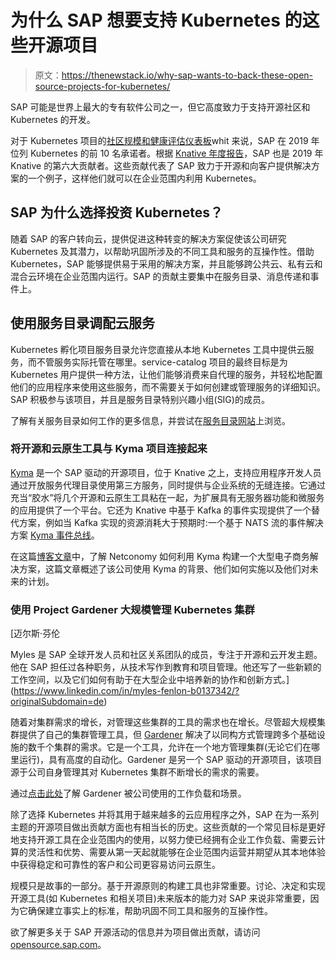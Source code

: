# 为什么 SAP 想要支持 Kubernetes 的这些开源项目

> 原文：<https://thenewstack.io/why-sap-wants-to-back-these-open-source-projects-for-kubernetes/>

SAP 可能是世界上最大的专有软件公司之一，但它高度致力于支持开源社区和 Kubernetes 的开发。

对于 Kubernetes 项目的[社区规模和健康评估仪表板](https://k8s.devstats.cncf.io/d/9/companies-table?orgId=1&var-period_name=Last%20year&var-metric=committers)whit 来说，SAP 在 2019 年位列 Kubernetes 的前 10 名承诺者。根据 [Knative 年度报告](https://knative.dev/community/contributing/annual_reports/Knative%202019%20Annual%20Report.pdf)，SAP 也是 2019 年 Knative 的第六大贡献者。这些贡献代表了 SAP 致力于开源和向客户提供解决方案的一个例子，这样他们就可以在企业范围内利用 Kubernetes。

## SAP 为什么选择投资 Kubernetes？

随着 SAP 的客户转向云，提供促进这种转变的解决方案促使该公司研究 Kubernetes 及其潜力，以帮助巩固所涉及的不同工具和服务的互操作性。借助 Kubernetes，SAP 能够提供易于采用的解决方案，并且能够跨公共云、私有云和混合云环境在企业范围内运行。SAP 的贡献主要集中在服务目录、消息传递和事件上。

## 使用服务目录调配云服务

Kubernetes 孵化项目服务目录允许您直接从本地 Kubernetes 工具中提供云服务，而不管服务实际托管在哪里。service-catalog 项目的最终目标是为 Kubernetes 用户提供一种方法，让他们能够消费来自代理的服务，并轻松地配置他们的应用程序来使用这些服务，而不需要关于如何创建或管理服务的详细知识。SAP 积极参与该项目，并且是服务目录特别兴趣小组(SIG)的成员。

了解有关服务目录如何工作的更多信息，并尝试在[服务目录网站](https://svc-cat.io/)上浏览。

### 将开源和云原生工具与 Kyma 项目连接起来

[Kyma](https://kyma-project.io/) 是一个 SAP 驱动的开源项目，位于 Knative 之上，支持应用程序开发人员通过开放服务代理目录使用第三方服务，同时提供与企业系统的无缝连接。它通过充当“胶水”将几个开源和云原生工具粘在一起，为扩展具有无服务器功能和微服务的应用提供了一个平台。它还为 Knative 中基于 Kafka 的事件实现提供了一个替代方案，例如当 Kafka 实现的资源消耗大于预期时:一个基于 NATS 流的事件解决方案 [Kyma 事件总线](https://kyma-project.io/docs/#details-components-event-bus)。

在这篇[博客文章](https://kyma-project.io/blog/2019/12/20/netconomy-use-case/)中，了解 Netconomy 如何利用 Kyma 构建一个大型电子商务解决方案，这篇文章概述了该公司使用 Kyma 的背景、他们如何实施以及他们对未来的计划。

### 使用 Project Gardener 大规模管理 Kubernetes 集群

 [迈尔斯·芬伦

Myles 是 SAP 全球开发人员和社区关系团队的成员，专注于开源和云开发主题。他在 SAP 担任过各种职务，从技术写作到教育和项目管理。他还写了一些新颖的工作空间，以及它们如何有助于在大型企业中培养新的协作和创新方式。](https://www.linkedin.com/in/myles-fenlon-b0137342/?originalSubdomain=de) 

随着对集群需求的增长，对管理这些集群的工具的需求也在增长。尽管超大规模集群提供了自己的集群管理工具，但 [Gardener](https://gardener.cloud/) 解决了以同构方式管理跨多个基础设施的数千个集群的需求。它是一个工具，允许在一个地方管理集群(无论它们在哪里运行)，具有高度的自动化。Gardener 是另一个 SAP 驱动的开源项目，该项目源于公司自身管理其对 Kubernetes 集群不断增长的需求的需要。

通过[点击此处](https://gardener.cloud/adopter/)了解 Gardener 被公司使用的工作负载和场景。

除了选择 Kubernetes 并将其用于越来越多的云应用程序之外，SAP 在为一系列主题的开源项目做出贡献方面也有相当长的历史。这些贡献的一个常见目标是更好地支持开源工具在企业范围内的使用，以努力使已经拥有企业工作负载、需要云计算的灵活性和优势、需要从第一天起就能够在企业范围内运营并期望从其本地体验中获得稳定和可靠性的客户和公司更容易访问云原生。

规模只是故事的一部分。基于开源原则的构建工具也非常重要。讨论、决定和实现开源工具(如 Kubernetes 和相关项目)未来版本的能力对 SAP 来说非常重要，因为它确保建立事实上的标准，帮助巩固不同工具和服务的互操作性。

欲了解更多关于 SAP 开源活动的信息并为项目做出贡献，请访问[opensource.sap.com](http://opensource.sap.com)。

<svg xmlns:xlink="http://www.w3.org/1999/xlink" viewBox="0 0 68 31" version="1.1"><title>Group</title> <desc>Created with Sketch.</desc></svg>